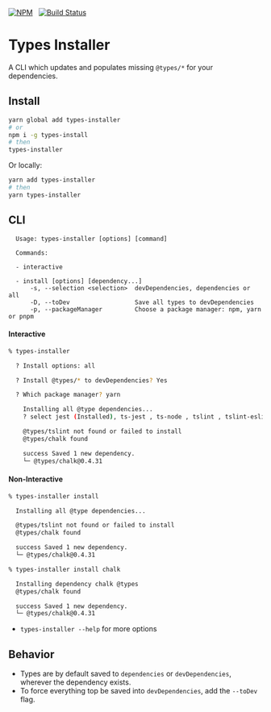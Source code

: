 [![NPM](https://img.shields.io/npm/v/types-installer.svg)](https://nodei.co/npm/types-installer/) &nbsp; [![Build Status](https://travis-ci.org/nfour/types-installer.svg?branch=master)](https://travis-ci.org/nfour/types-installer)

# Types Installer

A CLI which updates and populates missing `@types/*` for your dependencies.

## Install
```bash
yarn global add types-installer
# or
npm i -g types-install
# then
types-installer
```

Or locally:
```bash
yarn add types-installer
# then
yarn types-installer

```



## CLI

```
  Usage: types-installer [options] [command]

  Commands:

  - interactive

  - install [options] [dependency...]
      -s, --selection <selection>  devDependencies, dependencies or all
      -D, --toDev                  Save all types to devDependencies
      -p, --packageManager         Choose a package manager: npm, yarn or pnpm
```

#### Interactive

```bash
% types-installer

  ? Install options: all

  ? Install @types/* to devDependencies? Yes

  ? Which package manager? yarn

    Installing all @type dependencies...
    ? select jest (Installed), ts-jest , ts-node , tslint , tslint-eslint-rules , typescript , chalk , commander (Installed), execa , inquirer

    @types/tslint not found or failed to install
    @types/chalk found

    success Saved 1 new dependency.
    └─ @types/chalk@0.4.31
```

#### Non-Interactive
```bash
% types-installer install

  Installing all @type dependencies...

  @types/tslint not found or failed to install
  @types/chalk found

  success Saved 1 new dependency.
  └─ @types/chalk@0.4.31

```

```bash
% types-installer install chalk

  Installing dependency chalk @types
  @types/chalk found

  success Saved 1 new dependency.
  └─ @types/chalk@0.4.31
```

- `types-installer --help` for more options

## Behavior

- Types are by default saved to `dependencies` or `devDependencies`, wherever the dependency exists.
- To force everything top be saved into `devDependencies`, add the `--toDev` flag.
